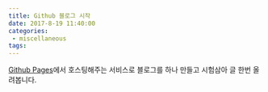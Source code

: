 ```yaml
---
title: Github 블로그 시작
date: 2017-8-19 11:40:00
categories:
 - miscellaneous
tags: 
---
```


[Github Pages](https://pages.github.com/)에서 호스팅해주는 서비스로 블로그를 하나 만들고 시험삼아 글 한번 올려봅니다.